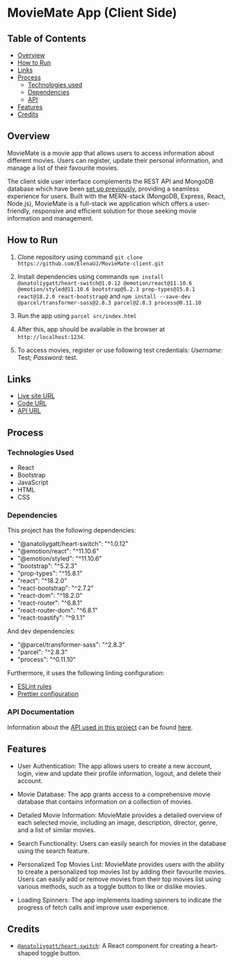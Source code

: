 # MovieMate App (Client Side)

## Table of Contents

- [Overview](#overview)
- [How to Run](#how-to-run)
- [Links](#links)
- [Process](#process)
  - [Technologies used](#technologies-used)
  - [Dependencies](#dependencies)
  - [API](#api)
- [Features](#features)
- [Credits](#credits)

## Overview

MovieMate is a movie app that allows users to access information about different movies. Users can register, update their personal information, and manage a list of their favourite movies.

The client side user interface complements the REST API and MongoDB database which have been [set up previously](https://github.com/ElenaUJ/MyFlix-movie-app), providing a seamless experience for users. Built with the MERN-stack (MongoDB, Express, React, Node.js), MovieMate is a full-stack we application which offers a user-friendly, responsive and efficient solution for those seeking movie information and management.

## How to Run

1. Clone repository using command `git clone https://github.com/ElenaUJ/MovieMate-client.git`

2. Install dependencies using commands `npm install @anatoliygatt/heart-switch@1.0.12 @emotion/react@11.10.6 @emotion/styled@11.10.6 bootstrap@5.2.3 prop-types@15.8.1 react@18.2.0 react-bootstrap@` and `npm install --save-dev @parcel/transformer-sass@2.8.3 parcel@2.8.3 process@0.11.10`

3. Run the app using `parcel src/index.html`

4. After this, app should be available in the browser at `http://localhost:1234`.

5. To access movies, register or use following test credentials: _Username:_ Test; _Password:_ test.

## Links

- [Live site URL](https://my-moviemate.netlify.app)
- [Code URL](https://github.com/ElenaUJ/MovieMate-client)
- [API URL](https://myflix-movie-app-elenauj.onrender.com/)

## Process

### Technologies Used

- React
- Bootstrap
- JavaScript
- HTML
- CSS

### Dependencies

This project has the following dependencies:

- "@anatoliygatt/heart-switch": "^1.0.12"
- "@emotion/react": "^11.10.6"
- "@emotion/styled": "^11.10.6"
- "bootstrap": "^5.2.3"
- "prop-types": "^15.8.1"
- "react": "^18.2.0"
- "react-bootstrap": "^2.7.2"
- "react-dom": "^18.2.0"
- "react-router": "^6.8.1"
- "react-router-dom": "^6.8.1"
- "react-toastify": "^9.1.1"

And dev dependencies:

- "@parcel/transformer-sass": "^2.8.3"
- "parcel": "^2.8.3"
- "process": "^0.11.10"

Furthermore, it uses the following linting configuration:

- [ESLint rules](https://github.com/mydea/simple-pokedex-app/blob/master/.eslintrc)
- [Prettier configuration](https://stackoverflow.com/questions/55430906/prettier-single-quote-for-javascript-and-json-double-quote-for-html-sass-and-c)

### API Documentation

Information about the [API used in this project](https://github.com/ElenaUJ/MyFlix-movie-app) can be found [here](https://myflix-movie-app-elenauj.onrender.com/documentation.html).

## Features

- User Authentication: The app allows users to create a new account, login, view and update their profile information, logout, and delete their account.

- Movie Database: The app grants access to a comprehensive movie database that contains information on a collection of movies.

- Detailed Movie Information: MovieMate provides a detailed overview of each selected movie, including an image, description, director, genre, and a list of similar movies.

- Search Functionality: Users can easily search for movies in the database using the search feature.

- Personalized Top Movies List: MovieMate provides users with the ability to create a personalized top movies list by adding their favourite movies. Users can easily add or remove movies from their top movies list using various methods, such as a toggle button to like or dislike movies.

- Loading Spinners: The app implements loading spinners to indicate the progress of fetch calls and improve user experience.

## Credits

- [`@anatoliygatt/heart-switch`](https://github.com/anatoliygatt/heart-switch?ref=madewithreactjs.com): A React component for creating a heart-shaped toggle button.
